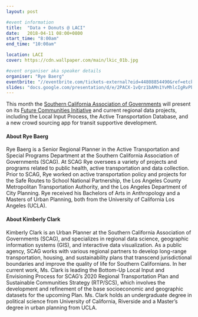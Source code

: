 ```yaml
---
layout: post

#event information
title:  "Data + Donuts @ LACI"
date:   2018-04-11 08:00+0800
start_time: "8:00am"
end_time: "10:00am"

location: LACI
cover: https://cdn.wallpaper.com/main/lkic_01b.jpg

#event organiser aka speaker details
organiser: "Rye Baerg"
eventbrite: "//eventbrite.com/tickets-external?eid=44808854490&ref=etckt"
slides: "docs.google.com/presentation/d/e/2PACX-1vQrz1bAMn1YvMhlcIgRvPb-4Sg7o8FtwhyqMGigp7k6Gse1O8Vahztums3COI_JJvEFZZI2x6ZDmiHk/embed?start=false&loop=false&delayms=3000"
---
```


This month the [Southern California Association of Governments](http://www.scag.ca.gov/Pages/default.aspx) will present on its [Future Communities Initiative](https://www.scag.ca.gov/Documents/Final_scagFutureCommunitiesFramework.pdf) and current regional data projects, including the Local Input Process, the Active Transportation Database, and a new crowd sourcing app for transit supportive development.

#### About Rye Baerg
Rye Baerg is a Senior Regional Planner in the Active Transportation and Special Programs Department at the Southern California Association of Governments (SCAG). At SCAG Rye oversees a variety of projects and programs related to public health, active transportation and data collection. Prior to SCAG, Rye worked on active transportation policy and projects for the Safe Routes to School National Partnership, the Los Angeles County Metropolitan Transportation Authority, and the Los Angeles Department of City Planning. Rye received his Bachelors of Arts in Anthropology and a Masters of Urban Planning, both from the University of California Los Angeles (UCLA).

#### About Kimberly Clark
Kimberly Clark is an Urban Planner at the Southern California Association of Governments (SCAG), and specializes in regional data science, geographic information systems (GIS), and interactive data visualization. As a public agency, SCAG works with various regional partners to develop long-range transportation, housing, and sustainability plans that transcend jurisdictional boundaries and improve the quality of life for Southern Californians. In her current work, Ms. Clark is leading the Bottom-Up Local Input and Envisioning Process for SCAG’s 2020 Regional Transportation Plan and Sustainable Communities Strategy (RTP/SCS), which involves the development and refinement of the base socioeconomic and geographic datasets for the upcoming Plan. Ms. Clark holds an undergraduate degree in political science from University of California, Riverside and a Master’s degree in urban planning from UCLA.
